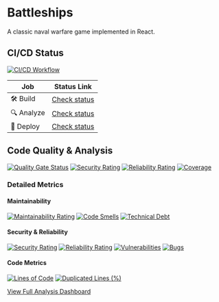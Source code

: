 # Battleships

A classic naval warfare game implemented in React.

## CI/CD Status

[![CI/CD Workflow](https://github.com/ivanwe2/battleships-react/actions/workflows/ci-cd.yml/badge.svg)](https://github.com/ivanwe2/battleships-react/actions/workflows/ci-cd.yml)

| Job     | Status Link |
|---------|-------------|
| 🛠 Build   | [Check status](https://github.com/ivanwe2/battleships-react/actions/workflows/ci-cd.yml?query=job%3Abuild) |
| 🔍 Analyze | [Check status](https://github.com/ivanwe2/battleships-react/actions/workflows/ci-cd.yml?query=job%3Aanalyze) |
| 🚀 Deploy  | [Check status](https://github.com/ivanwe2/battleships-react/actions/workflows/ci-cd.yml?query=job%3Adeploy) |

## Code Quality & Analysis

[![Quality Gate Status](https://sonarcloud.io/api/project_badges/measure?project=ivanwe2_battleships-react&metric=alert_status)](https://sonarcloud.io/summary/new_code?id=ivanwe2_battleships-react)
[![Security Rating](https://sonarcloud.io/api/project_badges/measure?project=ivanwe2_battleships-react&metric=security_rating)](https://sonarcloud.io/summary/new_code?id=ivanwe2_battleships-react)
[![Reliability Rating](https://sonarcloud.io/api/project_badges/measure?project=ivanwe2_battleships-react&metric=reliability_rating)](https://sonarcloud.io/summary/new_code?id=ivanwe2_battleships-react)
[![Coverage](https://sonarcloud.io/api/project_badges/measure?project=ivanwe2_battleships-react&metric=coverage)](https://sonarcloud.io/summary/new_code?id=ivanwe2_battleships-react)

### Detailed Metrics

#### Maintainability
[![Maintainability Rating](https://sonarcloud.io/api/project_badges/measure?project=ivanwe2_battleships-react&metric=sqale_rating)](https://sonarcloud.io/summary/new_code?id=ivanwe2_battleships-react)
[![Code Smells](https://sonarcloud.io/api/project_badges/measure?project=ivanwe2_battleships-react&metric=code_smells)](https://sonarcloud.io/summary/new_code?id=ivanwe2_battleships-react)
[![Technical Debt](https://sonarcloud.io/api/project_badges/measure?project=ivanwe2_battleships-react&metric=sqale_index)](https://sonarcloud.io/summary/new_code?id=ivanwe2_battleships-react)

#### Security & Reliability
[![Security Rating](https://sonarcloud.io/api/project_badges/measure?project=ivanwe2_battleships-react&metric=security_rating)](https://sonarcloud.io/summary/new_code?id=ivanwe2_battleships-react)
[![Reliability Rating](https://sonarcloud.io/api/project_badges/measure?project=ivanwe2_battleships-react&metric=reliability_rating)](https://sonarcloud.io/summary/new_code?id=ivanwe2_battleships-react)
[![Vulnerabilities](https://sonarcloud.io/api/project_badges/measure?project=ivanwe2_battleships-react&metric=vulnerabilities)](https://sonarcloud.io/summary/new_code?id=ivanwe2_battleships-react)
[![Bugs](https://sonarcloud.io/api/project_badges/measure?project=ivanwe2_battleships-react&metric=bugs)](https://sonarcloud.io/summary/new_code?id=ivanwe2_battleships-react)

#### Code Metrics
[![Lines of Code](https://sonarcloud.io/api/project_badges/measure?project=ivanwe2_battleships-react&metric=ncloc)](https://sonarcloud.io/summary/new_code?id=ivanwe2_battleships-react)
[![Duplicated Lines (%)](https://sonarcloud.io/api/project_badges/measure?project=ivanwe2_battleships-react&metric=duplicated_lines_density)](https://sonarcloud.io/summary/new_code?id=ivanwe2_battleships-react)

[View Full Analysis Dashboard](https://sonarcloud.io/summary/new_code?id=ivanwe2_battleships-react)
